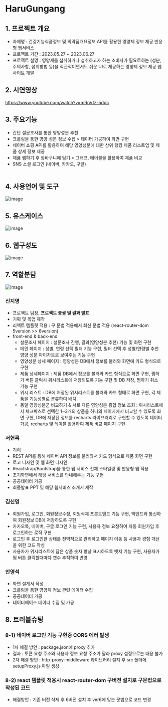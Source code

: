 # HaruGungang 
## 1. 프로젝트 개요
* 과제명 : 건강기능식품정보 및 의약품개요정보 API를 활용한 영양제 정보 제공 반응형 웹서비스
* 프로젝트 기간 : 2023.05.27 ~ 2023.06.27
* 프로젝트 설명 : 영양제를 섭취하거나 섭취하고자 하는 소비자가 필요로하는 (성분, 주의사항, 섭취방법 등)을 직관적이면서도 쉬운 UI로 제공하는 영양제 정보 제공 웹사이트 개발

## 2. 시연영상
https://www.youtube.com/watch?v=mRnVtz-5ddc

## 3. 주요기능
* 간단 설문조사를 통한 영양성분 추천
* 크롤링을 통한 영양 성분 정보 수집 > 데이터 가공하여 화면 구현
* 네이버 쇼핑 API를 활용하여 해당 영양성분에 대한 상위 랭킹 제품 리스트업 및 제품 상세 정보 제공
* 제품 찜하기 후 장바구니에 담기 > 그래프, 테이블을 활용하여 제품 비교
* SNS 소셜 로그인 (네이버, 카카오, 구글)
<br><br>
## 4. 사용언어 및 도구
![image](https://github.com/sin6338ki/HaruGungang/assets/130349912/b95be808-43bf-4e58-9e5e-06b3cb478273)

## 5. 유스케이스
![image](https://github.com/sin6338ki/HaruGungang/assets/130349912/dd970da0-1b01-4c95-b967-2d0514f04eeb)

## 6. 웹구성도
![image](https://github.com/sin6338ki/HaruGungang/assets/130349912/60b926e3-5d15-455d-bfc2-dcbad54e55c8)

## 7. 역할분담
![image](https://github.com/sin6338ki/HaruGungang/assets/130349912/1e2e19d4-966e-4c1d-a33d-99484b243576)

### 신지영
  * 프로젝트 팀장, **프로젝트 총괄 및 결과 발표**
  * 기획 및 목업 제작
  * 리액트 템플릿 적용 : 구 문법 적용에서 최신 문법 적용 (react-router-dom 5version >> 6version)
  * front-end & back-end
    * 설문조사 페이지 : 설문조사 진행, 결과(영양성분 추천) 기능 및 화면 구현
    * 메인 페이지 : 성별, 연령 선택 필터 기능 구현, 필터 선택 후 성별/연령별 추천 영양 성분 파이차트로 보여주는 기능 구현
    * 영양성분 상세 페이지 : 영양성분 DB에서 정보를 불러와 화면에 카드 형식으로 구현
    * 제품 상세페이지 : 제품 DB에서 정보를 불러와 카드 형식으로 화면 구현, 찜하기 버튼 클릭시 위시리스트에 저장되도록 기능 구현 및 DB 저장, 찜하기 취소 기능 구현
    * 위시 리스트 : DB에 저장된 위시리스트를 불러와 카드 형태로 화면 구현, 각 제품을 기능성별로 분류하여 배치
    * 동일 영양성분군 비교하기 & 서로 다른 영양성분 종합 정보 조회 : 위시리스트에서 체크박스로 선택한 1~3개의 상품을 하나의 페이지에서 비교할 수 있도록 화면 구현, DB에 저장된 정보를 recharts 라이브러리로 구현할 수 있도록 데이터 가공, recharts 및 테이블 활용하여 제품 비교 페이지 구현
### 서현록
  * 기획
  * REST API를 통해 네이버 API 정보를 불러와서 카드 형식으로 제품 화면 구현
  * 로고 디자인 및 웹 화면 디자인
  * Reactstrap/Bootstrap을 통한 웹 서비스 전체 스타일링 및 반응형 웹 적용
  * 초기화면에서 해당 서비스를 안내해주는 기능 구현
  * 공공데이터 가공
  * 최종발표 PPT 및 해당 웹서비스 소개서 제작
### 김신영
  * 회원가입, 로그인, 회원정보수정, 회원삭제 프론트엔드 기능 구현, 백엔드와 통신하여 회원정보 DB에 저장하도록 구현
  * 카카오톡, 네이버, 구글 로그인 기능 구현, 사용자 정보 요청하여 자동 회원가입 후 로그인하는 로직 구현
  * 로그인 후 로그인한 상태를 전역적으로 관리하고 페이지 이동 등 사용자 경험 개선을 위한 코드 작성
  * 사용자가 위시리스트에 담은 상품 숫자 항상 표시하도록 뱃지 기능 구현, 사용자가 찜 버튼 클릭할때마다 갯수 추적하여 반영
### 안영석
  * 화면 설계서 작성
  * 크롤링을 통한 영양제 정보 관련 데이터 수집
  * 공공데이터 가공
  * 데이터베이스 데이터 수집 및 가공

## 8. 트러블슈팅
### 8-1) 네이버 로그인 기능 구현중 CORS 에러 발생
  * 1차 해결 방안 : package.json에 proxy 추가
  * 결과 : 토큰 요청 주소와 사용자 정보 요청 주소가 달라 proxy 설정으로는 대응 불가
  * 2차 해결 방안 : http-proxy-middleware 라이브러리 설치 후 src 폴더에 setupProxy.js 파일 생성
### 8-2) react 템플릿 적용시 react-router-dom 구버전 설치로 구문법으로 작성된 코드
  * 해결방안 : 기존 버전 삭제 후 6버전 설치 후 ver6에 맞는 문법으로 코드 변경

  
